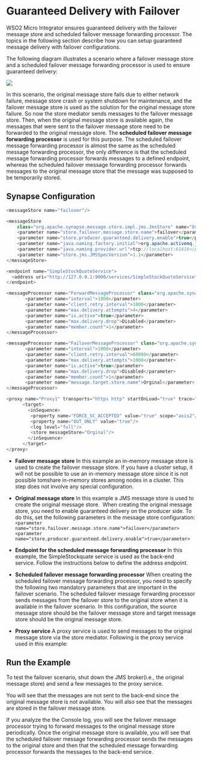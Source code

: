 # Guaranteed Delivery with Failover

WSO2 Micro Integrator ensures guaranteed delivery with the failover message store and scheduled failover message forwarding processor. The topics in the following section describe how you can setup guaranteed message delivery with failover configurations.

The following diagram illustrates a scenario where a failover message
store and a scheduled failover message forwarding processor is used
to ensure guaranteed delivery:

![](/assets/img/tutorials/guaranteed-delivery-failover/Guaranteed_Delivery.png)

In this scenario, the original message store fails due to either network
failure, message store crash or system shutdown for maintenance, and the
failover message store is used as the solution for the original message
store failure. So now the store mediator sends messages to the failover
message store. Then, when the original message store is available again,
the messages that were sent to the failover message store need to be
forwarded to the original message store. The **scheduled failover message forwarding processor**
is used for this purpose. The scheduled failover message
forwarding processor is almost the same as the scheduled message
forwarding processor, the only difference is that the scheduled message
forwarding processor forwards messages to a defined endpoint, whereas
the scheduled failover message forwarding processor forwards messages to
the original message store that the message was supposed to be
temporarily stored.

## Synapse Configuration

``` java tab='Failover message store'
<messageStore name="failover"/>  
```

``` java tab=''
<messageStore  
    class="org.apache.synapse.message.store.impl.jms.JmsStore" name="Orginal">  
    <parameter name="store.failover.message.store.name">failover</parameter>  
    <parameter name="store.producer.guaranteed.delivery.enable">true</parameter>  
    <parameter name="java.naming.factory.initial">org.apache.activemq.jndi.ActiveMQInitialContextFactory</parameter>  
    <parameter name="java.naming.provider.url">tcp://localhost:61616</parameter>  
    <parameter name="store.jms.JMSSpecVersion">1.1</parameter>  
</messageStore>
```

``` java tab='Endpoint'
<endpoint name="SimpleStockQuoteService">  
  <address uri="http://127.0.0.1:9000/services/SimpleStockQuoteService"/>  
</endpoint>
```

``` java tab='Scheduled message forwarding processor'
<messageProcessor name="ForwardMessageProcessor" class="org.apache.synapse.message.processor.impl.forwarder.ScheduledMessageForwardingProcessor" targetEndpoint="SimpleStockQuoteService" messageStore="Orginal" xmlns="http://ws.apache.org/ns/synapse">
       <parameter name="interval">1000</parameter>
       <parameter name="client.retry.interval">1000</parameter>
       <parameter name="max.delivery.attempts">4</parameter>
       <parameter name="is.active">true</parameter>
       <parameter name="max.delivery.drop">Disabled</parameter>
       <parameter name="member.count">1</parameter>
</messageProcessor>
```

``` java tab='Scheduled failover message forwarding processor'
<messageProcessor name="FailoverMessageProcessor" class="org.apache.synapse.message.processor.impl.failover.FailoverScheduledMessageForwardingProcessor" messageStore="failover" xmlns="http://ws.apache.org/ns/synapse">
       <parameter name="interval">1000</parameter>
       <parameter name="client.retry.interval">60000</parameter>
       <parameter name="max.delivery.attempts">1000</parameter>
       <parameter name="is.active">true</parameter>
       <parameter name="max.delivery.drop">Disabled</parameter>
       <parameter name="member.count">1</parameter>
       <parameter name="message.target.store.name">Orginal</parameter>
</messageProcessor> 
```

``` java tab='Proxy Service'
<proxy name="Proxy1" transports="https http" startOnLoad="true" trace="disable" xmlns="http://ws.apache.org/ns/synapse">    
      <target>  
        <inSequence>  
         <property name="FORCE_SC_ACCEPTED" value="true" scope="axis2"/>  
         <property name="OUT_ONLY" value="true"/>  
         <log level="full"/>  
         <store messageStore="Orginal"/>  
        </inSequence>  
      </target>  
</proxy>   
```

- **Failover message store**
  In this example an in-memory message store is used to create the failover message store. If you have a cluster setup, it will not be possible to use an in-memory message store since it is not possible tomshare in-memory stores among nodes in a cluster. This step does not involve any special configuration.

- **Original message store**
  In this example a JMS message store is used to create the original message store.  When creating the original message store, you need to enable guaranteed delivery on the producer side. To do this, set the following parameters in the message store configuration:</br>
  `<parameter name="store.failover.message.store.name">failover</parameter>`  
  `<parameter name="store.producer.guaranteed.delivery.enable">true</parameter>`

- **Endpoint for the scheduled message forwarding processor**
  In this example, the SimpleStockquate service is used as the back-end service. Follow the instructions below to define the address endpoint.

- **Scheduled failover message forwarding processor**
  When creating the scheduled failover message forwarding processor, you need to specify the following two mandatory parameters that are important in the failover scenario.
  The scheduled failover message forwarding processor sends messages from the failover store to the original store when it is available in the failover scenario. In this configuration, the source message store should be the failover message store and target message store should be the original message store.

- **Proxy service**
  A proxy service is used to send messages to the original message store via the store mediator. Following is the proxy service used in this example:

## Run the Example

To test the failover scenario, shut down the JMS broker(i.e., the
original message store) and send a few messages to the proxy service.

You will see that the messages are not sent to the back-end since the
original message store is not available. You will also see that the
messages are stored in the failover message store.

If you analyze the the Console log, you will see the failover
message processor trying to forward messages to the original message
store periodically. Once the original message store is available, you
will see that the scheduled failover message forwarding processor sends
the messages to the original store and then that the scheduled message
forwarding processor forwards the messages to the back-end service.
